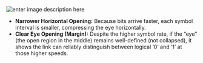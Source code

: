 ![enter image description here](https://i.imgur.com/11ul6wU.png)
-   **Narrower Horizontal Opening:** Because bits arrive faster, each symbol interval is smaller, compressing the eye horizontally.
-   **Clear Eye Opening (Margin):** Despite the higher symbol rate, if the “eye” (the open region in the middle) remains well-defined (not collapsed), it shows the link can reliably distinguish between logical ‘0’ and ‘1’ at those higher speeds.
<!--stackedit_data:
eyJoaXN0b3J5IjpbLTE2OTYzMDQ0MzcsLTIwODg3NDY2MTJdfQ
==
-->